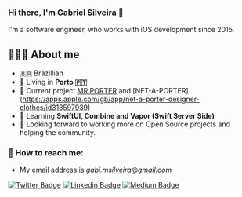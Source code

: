 ### Hi there, I'm Gabriel Silveira 👋
I'm a software engineer, who works with iOS development since 2015.

## 👨🏼‍💻 About me

- 🇧🇷 Brazillian 
- 📍 Living in **Porto 🇵🇹**
- 🔭 Current project [MR PORTER](https://apps.apple.com/gb/app/mr-porter-designer-clothing/id481673241) and [NET-A-PORTER] (https://apps.apple.com/gb/app/net-a-porter-designer-clothes/id318597939)
- 🌱 Learning **SwiftUI, Combine and Vapor (Swift Server Side)**
- 🤔 Looking forward to working more on Open Source projects and helping the community.

### 📩 How to reach me:

- My email address is *gabi.msilveira@gmail.com*

[![Twitter Badge](https://img.shields.io/badge/-@gsilveira1995-1ca0f1?style=flat-square&labelColor=1ca0f1&logo=twitter&logoColor=white&link=https://twitter.com/gsilveira1995)](https://twitter.com/gsilveira1995) 
[![Linkedin Badge](https://img.shields.io/badge/-GabrielSilveira-blue?style=flat-square&logo=Linkedin&logoColor=white&link=https://www.linkedin.com/in/gabrielmirandasilveira/)](https://www.linkedin.com/in/gabrielmirandasilveira/) [
![Medium Badge](https://img.shields.io/badge/-@gabrielmsilveira-03a57a?style=flat-square&labelColor=000000&logo=Medium&link=https://medium.com/@gabrielmsilveira/)](https://medium.com/@gabrielmsilveira/)


